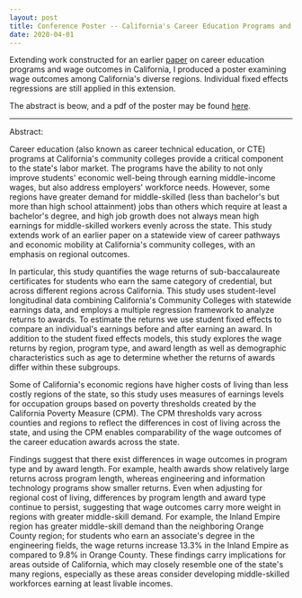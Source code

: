 ```yaml
---
layout: post
title: Conference Poster -- California's Career Education Programs and Long-Term Wage Outcomes, by Region 
date: 2020-04-01
---
```


Extending work constructed for an earlier [paper](https://www.ppic.org/publication/career-pathways-and-economic-mobility-at-californias-community-colleges/) on 
career education programs and wage outcomes in California, I produced a poster examining wage outcomes among California's diverse regions. 
Individual fixed effects regressions are still applied in this extension. 

The abstract is beow, and a pdf of the poster may be found [here](https://github.com/leecourt98/leecourt98.github.io/blob/master/_posts/aefp2020_poster_cl_200309_v2_1.pdf). 

--- 
Abstract: 

Career education (also known as career technical education, or CTE) programs at California's community colleges provide a critical component to the state's
labor market. The programs have the ability to not only improve students' economic well-being through earning middle-income wages, but also address 
employers' workforce needs. However, some regions have greater demand for middle-skilled (less than bachelor's but more than high school attainment) 
jobs than others which require at least a bachelor's degree, and high job growth does not always mean high earnings for middle-skilled workers evenly 
across the state. This study extends work of an earlier paper on a statewide view of career pathways and economic mobility at California's community 
colleges, with an emphasis on regional outcomes.

In particular, this study quantifies the wage returns of sub-baccalaureate certificates for students who earn the same category of credential, 
but across different regions across California. This study uses student-level longitudinal data combining California's Community Colleges with 
statewide earnings data, and employs a multiple regression framework to analyze returns to awards. To estimate the returns we use student fixed effects 
to compare an individual's earnings before and after earning an award. In addition to the student fixed effects models, this study explores the wage returns by
region, program type, and award length as well as demographic characteristics such as age to determine whether the returns of awards differ within these subgroups.

Some of California's economic regions have higher costs of living than less costly regions of the state, so this study uses measures of earnings levels 
for occupation groups based on poverty thresholds created by the California Poverty Measure (CPM). The CPM thresholds vary across counties and regions to 
reflect the differences in cost of living across the state, and using the CPM enables comparability of the wage outcomes of the career education awards 
across the state.

Findings suggest that there exist differences in wage outcomes in program type and by award length. 
For example, health awards show relatively large returns across program length, whereas engineering and information technology programs show smaller returns.
Even when adjusting for regional cost of living, differences by program length and award type continue to persist, suggesting that wage outcomes 
carry more weight in regions with greater middle-skill demand. For example, the Inland Empire region has greater middle-skill demand than the
neighboring Orange County region; for students who earn an associate's degree in the engineering fields, the wage returns increase 13.3% in the 
Inland Empire as compared to 9.8% in Orange County. These findings carry implications for areas outside of California, which may closely resemble 
one of the state's many regions, especially as these areas consider developing middle-skilled workforces earning at least livable incomes.



